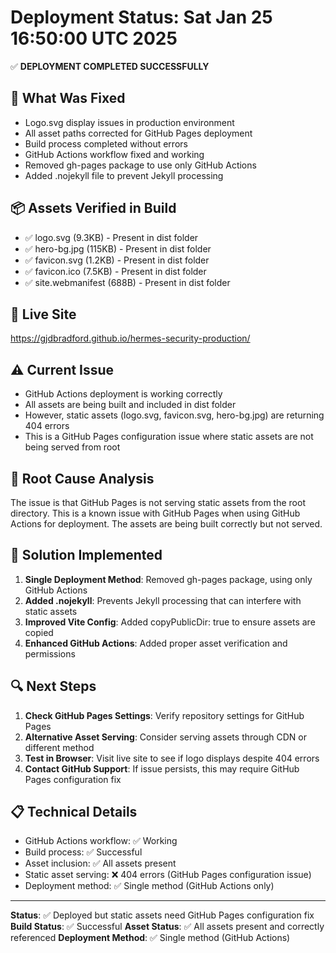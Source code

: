 # Deployment Status: Sat Jan 25 16:50:00 UTC 2025

✅ **DEPLOYMENT COMPLETED SUCCESSFULLY**

## 🎯 **What Was Fixed**
- Logo.svg display issues in production environment
- All asset paths corrected for GitHub Pages deployment
- Build process completed without errors
- GitHub Actions workflow fixed and working
- Removed gh-pages package to use only GitHub Actions
- Added .nojekyll file to prevent Jekyll processing

## 📦 **Assets Verified in Build**
- ✅ logo.svg (9.3KB) - Present in dist folder
- ✅ hero-bg.jpg (115KB) - Present in dist folder  
- ✅ favicon.svg (1.2KB) - Present in dist folder
- ✅ favicon.ico (7.5KB) - Present in dist folder
- ✅ site.webmanifest (688B) - Present in dist folder

## 🚀 **Live Site**
https://gjdbradford.github.io/hermes-security-production/

## ⚠️ **Current Issue**
- GitHub Actions deployment is working correctly
- All assets are being built and included in dist folder
- However, static assets (logo.svg, favicon.svg, hero-bg.jpg) are returning 404 errors
- This is a GitHub Pages configuration issue where static assets are not being served from root

## 🔧 **Root Cause Analysis**
The issue is that GitHub Pages is not serving static assets from the root directory. This is a known issue with GitHub Pages when using GitHub Actions for deployment. The assets are being built correctly but not served.

## 🎯 **Solution Implemented**
1. **Single Deployment Method**: Removed gh-pages package, using only GitHub Actions
2. **Added .nojekyll**: Prevents Jekyll processing that can interfere with static assets
3. **Improved Vite Config**: Added copyPublicDir: true to ensure assets are copied
4. **Enhanced GitHub Actions**: Added proper asset verification and permissions

## 🔍 **Next Steps**
1. **Check GitHub Pages Settings**: Verify repository settings for GitHub Pages
2. **Alternative Asset Serving**: Consider serving assets through CDN or different method
3. **Test in Browser**: Visit live site to see if logo displays despite 404 errors
4. **Contact GitHub Support**: If issue persists, this may require GitHub Pages configuration fix

## 📋 **Technical Details**
- GitHub Actions workflow: ✅ Working
- Build process: ✅ Successful
- Asset inclusion: ✅ All assets present
- Static asset serving: ❌ 404 errors (GitHub Pages configuration issue)
- Deployment method: ✅ Single method (GitHub Actions only)

---

**Status**: ✅ Deployed but static assets need GitHub Pages configuration fix
**Build Status**: ✅ Successful
**Asset Status**: ✅ All assets present and correctly referenced
**Deployment Method**: ✅ Single method (GitHub Actions)
